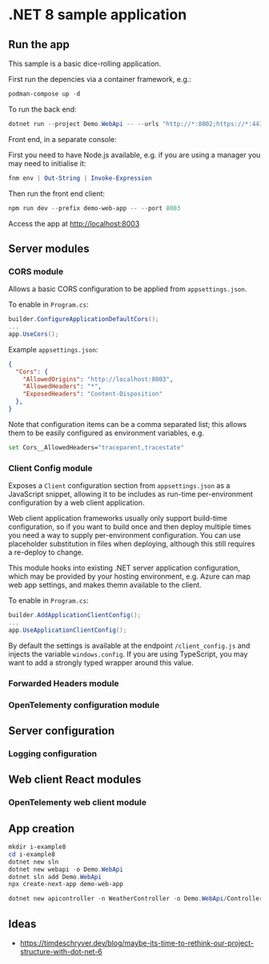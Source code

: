 # .NET 8 sample application

## Run the app

This sample is a basic dice-rolling application.

First run the depencies via a container framework, e.g.:

```powershell
podman-compose up -d
```

To run the back end:

```powershell
dotnet run --project Demo.WebApi -- --urls "http://*:8002;https://*:44302" --environment Development
```

Front end, in a separate console:

First you need to have Node.js available, e.g. if you are using a manager you may need to initialise it:

```powershell
fnm env | Out-String | Invoke-Expression
```

Then run the front end client:

```powershell
npm run dev --prefix demo-web-app -- --port 8003
```

Access the app at <http://localhost:8003>

## Server modules

### CORS module

Allows a basic CORS configuration to be applied from `appsettings.json`.

To enable in `Program.cs`:

```csharp
builder.ConfigureApplicationDefaultCors();
...
app.UseCors();
```

Example `appsettings.json`:

```json
{
  "Cors": {
    "AllowedOrigins": "http://localhost:8003",
    "AllowedHeaders": "*",
    "ExposedHeaders": "Content-Disposition"
  },
}
```

Note that configuration items can be a comma separated list; this allows them to be easily configured as environment variables, e.g.

```sh
set Cors__AllowedHeaders="traceparent,tracestate"
```

### Client Config module

Exposes a `Client` configuration section from `appsettings.json` as a JavaScript snippet, allowing it to be includes as run-time per-environment configuration by a web client application.

Web client application frameworks usually only support build-time configuration, so if you want to build once and then deploy multiple times you need a way to supply per-environment configuration. You can use placeholder substitution in files when deploying, although this still requires a re-deploy to change.

This module hooks into existing .NET server application configuration, which may be provided by your hosting environment, e.g. Azure can map web app settings, and makes themn available to the client.

To enable in `Program.cs`:

```csharp
builder.AddApplicationClientConfig();
...
app.UseApplicationClientConfig();
```

By default the settings is available at the endpoint `/client_config.js` and injects the variable `windows.config`. If you are using TypeScript, you may want to add a strongly typed wrapper around this value.

### Forwarded Headers module





### OpenTelementy configuration module


## Server configuration

### Logging configuration



## Web client React modules

### OpenTelementy web client module



## App creation

```powershell
mkdir i-example8
cd i-example8
dotnet new sln 
dotnet new webapi -o Demo.WebApi
dotnet sln add Demo.WebApi
npx create-next-app demo-web-app

dotnet new apicontroller -n WeatherController -o Demo.WebApi/Controllers -p:n Demo.WebApi.Controllers
```






## Ideas

- https://timdeschryver.dev/blog/maybe-its-time-to-rethink-our-project-structure-with-dot-net-6
